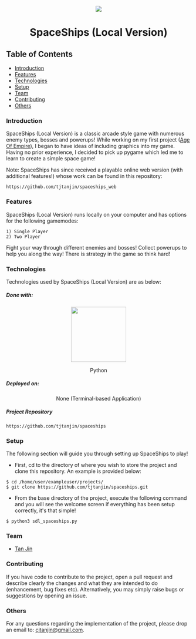 <p align="center">
  <img src="https://i.imgur.com/WmWW4pJ.png" />
  <h1 align="center">SpaceShips (Local Version)</h1>
</p>

## Table of Contents
* [Introduction](#introduction)
* [Features](#features)
* [Technologies](#technologies)
* [Setup](#setup)
* [Team](#team)
* [Contributing](#contributing)
* [Others](#others)

### Introduction
SpaceShips (Local Version) is a classic arcade style game with numerous enemy types, bosses and powerups! While working on my first project ([Age Of Empire](https://github.com/tjtanjin/age_of_empire)), I began to have ideas of including graphics into my game. Having no prior experience, I decided to pick up pygame which led me to learn to create a simple space game!

Note: SpaceShips has since received a playable online web version (with additional features!) whose work can be found in this repository:
```
https://github.com/tjtanjin/spaceships_web
```

### Features
SpaceShips (Local Version) runs locally on your computer and has options for the following gamemodes:
```
1) Single Player
2) Two Player
```
Fight your way through different enemies and bosses! Collect powerups to help you along the way! There is strategy in the game so think hard!

### Technologies
Technologies used by SpaceShips (Local Version) are as below:
##### Done with:

<p align="center">
  <img height="150" width="150" src="https://logos-download.com/wp-content/uploads/2016/10/Python_logo_icon.png"/>
</p>
<p align="center">
Python
</p>

##### Deployed on:
<p align="center">
None (Terminal-based Application)
</p>

##### Project Repository
```
https://github.com/tjtanjin/spaceships
```

### Setup
The following section will guide you through setting up SpaceShips to play!
* First, cd to the directory of where you wish to store the project and clone this repository. An example is provided below:
```
$ cd /home/user/exampleuser/projects/
$ git clone https://github.com/tjtanjin/spaceships.git
```
* From the base directory of the project, execute the following command and you will see the welcome screen if everything has been setup correctly, it's that simple!
```
$ python3 sdl_spaceships.py
```

### Team
* [Tan Jin](https://github.com/tjtanjin)

### Contributing
If you have code to contribute to the project, open a pull request and describe clearly the changes and what they are intended to do (enhancement, bug fixes etc). Alternatively, you may simply raise bugs or suggestions by opening an issue.

### Others
For any questions regarding the implementation of the project, please drop an email to: cjtanjin@gmail.com.